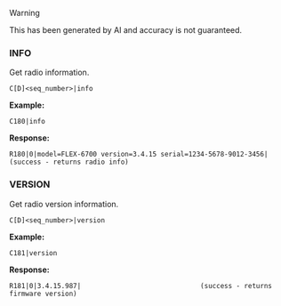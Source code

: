 > [!WARNING]
> This has been generated by AI and accuracy is not guaranteed.

### INFO

Get radio information.

```
C[D]<seq_number>|info
```

**Example:**
```
C180|info
```

**Response:**
```
R180|0|model=FLEX-6700 version=3.4.15 serial=1234-5678-9012-3456|  (success - returns radio info)
```

### VERSION

Get radio version information.

```
C[D]<seq_number>|version
```

**Example:**
```
C181|version
```

**Response:**
```
R181|0|3.4.15.987|                              (success - returns firmware version)
```